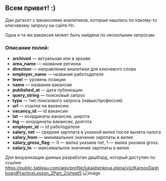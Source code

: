 ## **Всем привет! :)**

Дан датасет с вакансиями аналитиков, которые нашлись по какому-то ключевому запросу на сайте hh. 

Одна и та же вакансия может быть найдена по нескольким запросам. 

### Описание полей:

* **archived** — актуальная или в архиве
* **area_name** — название региона 
* **direction** — направление аналитики для ключевого слова
* **employer_name** — название работодателя 
* **level** — уровень позиции
* **name** — название вакансии
* **published_at** — дата публикации 
* **query_string** — поисковый запрос
* **type** — тип поискового запроса (навык/профессия)
* **url** — ссылка на вакансию
* **vacancy_id** — id вакансии
* **lat** — координаты вакансии, широта
* **lng** — координаты вакансии, долгота
* **employer_id** — id работодателя 
* **salary, net** — средняя зарплата в указной вилке после вычета налога
* **salary_from** — минимальное значение зарплаты в вилке
* **salary_gross_flag** — 0 — вилка указана net, 1 — вилка указана gross.
* **salary_to** — максимальное значение зарплаты в вилке

Для визуализации данных разработан дашборд, который доступен по ссылке: https://public.tableau.com/app/profile/lukashenkova.elena/viz/KarpovDashboardPracticeLesson_2Part_2/sheet5
![image](https://github.com/S1lencena/Tableau_dashboard_vacancies/assets/140109674/eb1571fb-bf20-4dc9-a3d6-21ae11a3d965)
